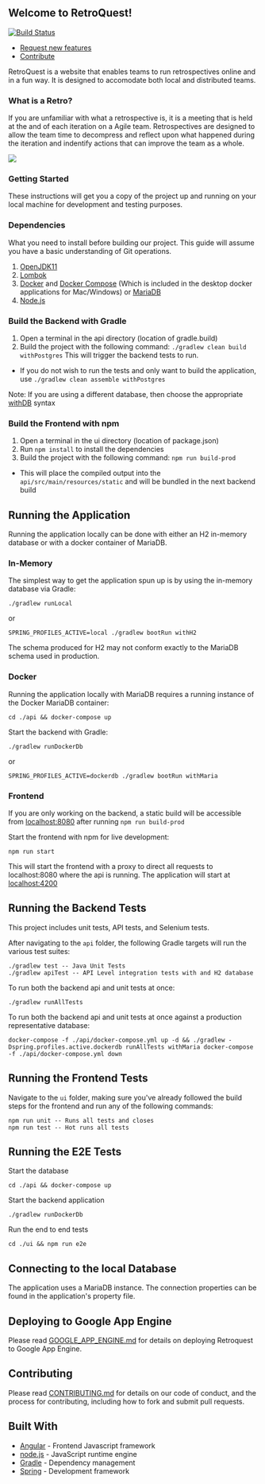 
## Welcome to RetroQuest!

[![Build Status](https://secure.travis-ci.org/FordLabs/retroquest.svg?branch=develop)](http://travis-ci.org/FordLabs/retroquest)

- [Request new features](https://github.com/FordLabs/retroquest/issues)
- [Contribute](https://github.com/FordLabs/retroquest/pulls)

RetroQuest is a website that enables teams to run retrospectives online and in a fun way. It is designed to accomodate both local and distributed teams.

### What is a Retro?
If you are unfamiliar with what a retrospective is, it is a meeting that is held at the and of each iteration on a Agile team. Retrospectives are designed to allow the team time to decompress and reflect upon what happened during the iteration and indentify actions that can improve the team as a whole.

![](https://user-images.githubusercontent.com/6293337/55166030-c8ccc600-5144-11e9-9156-e44c4a565020.png)

### Getting Started
These instructions will get you a copy of the project up and running on your local machine for development and testing purposes.  

### Dependencies
What you need to install before building our project.  This guide will assume you have a basic understanding of Git operations.  

1. [OpenJDK11](https://openjdk.java.net/projects/jdk/11/)
2. [Lombok](https://projectlombok.org/)
3. [Docker](https://docs.docker.com/install/) and [Docker Compose](https://docs.docker.com/compose/install/) (Which is included in the desktop docker applications for Mac/Windows) or [MariaDB](https://mariadb.org/)
4. [Node.js](https://nodejs.org/en/)

### Build the Backend with Gradle
1. Open a terminal in the api directory (location of gradle.build)
2. Build the project with the following command: `./gradlew clean build withPostgres` This will trigger the backend tests to run.
  - If you do not wish to run the tests and only want to build the application, use `./gradlew clean assemble withPostgres`

Note: If you are using a different database, then choose the appropriate [withDB](https://github.com/rkennel/withDb) syntax

### Build the Frontend with npm
1. Open a terminal in the ui directory (location of package.json)
2. Run `npm install` to install the dependencies
3. Build the project with the following command: `npm run build-prod`
  - This will place the compiled output into the `api/src/main/resources/static` and will be bundled in the next backend build

## Running the Application
Running the application locally can be done with either an H2 in-memory database or with a docker container of MariaDB.

### In-Memory
The simplest way to get the application spun up is by using the in-memory database via Gradle:
```
./gradlew runLocal
```
or
```
SPRING_PROFILES_ACTIVE=local ./gradlew bootRun withH2
```

The schema produced for H2 may not conform exactly to the MariaDB schema used in production.

### Docker
Running the application locally with MariaDB requires a running instance of the Docker MariaDB container:

```
cd ./api && docker-compose up
```  

Start the backend with Gradle:  
```
./gradlew runDockerDb
```
or
```
SPRING_PROFILES_ACTIVE=dockerdb ./gradlew bootRun withMaria
```
### Frontend
If you are only working on the backend, a static build will be accessible from [localhost:8080](http://localhost:8080) after running `npm run build-prod`

Start the frontend with npm for live development:  
```
npm run start
```

This will start the frontend with a proxy to direct all requests to localhost:8080 where the api is running. The application will start at [localhost:4200](http://localhost:4200)


## Running the Backend Tests
This project includes unit tests, API tests, and Selenium tests.

After navigating to the `api` folder, the following Gradle targets will run the various test suites:

```
./gradlew test -- Java Unit Tests
./gradlew apiTest -- API Level integration tests with and H2 database
```

To run both the backend api and unit tests at once:

```
./gradlew runAllTests
```

To run both the backend api and unit tests at once against a production representative database:

```
docker-compose -f ./api/docker-compose.yml up -d && ./gradlew -Dspring.profiles.active.dockerdb runAllTests withMaria docker-compose -f ./api/docker-compose.yml down
```

## Running the Frontend Tests
Navigate to the `ui` folder, making sure you've already followed the build steps for the frontend and run any of the following commands:

```
npm run unit -- Runs all tests and closes
npm run test -- Hot runs all tests
```

## Running the E2E Tests
Start the database
```
cd ./api && docker-compose up
```
Start the backend application
```
./gradlew runDockerDb
```
Run the end to end tests
```
cd ./ui && npm run e2e
```

## Connecting to the local Database
The application uses a MariaDB instance. The connection properties can be found in the application's property file.

## Deploying to Google App Engine
Please read [GOOGLE_APP_ENGINE.md](/docs/GOOGLE_APP_ENGINE.md) for details on deploying Retroquest to Google App Engine.

## Contributing
Please read [CONTRIBUTING.md](/docs/CONTRIBUTING.md) for details on our code of conduct, and the process for contributing, including how to fork and submit pull requests.

## Built With
* [Angular](https://angular.io/) - Frontend Javascript framework
* [node.js](https://nodejs.org/en/) - JavaScript runtime engine
* [Gradle](https://gradle.org/) - Dependency management
* [Spring](https://spring.io/) - Development framework


